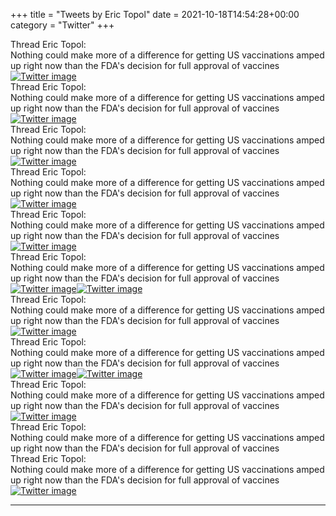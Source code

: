 +++
title = "Tweets by Eric Topol" 
date = 2021-10-18T14:54:28+00:00
category = "Twitter"
+++
<div class="tweet"> 
<div class="profile"> 
Thread Eric Topol: 
</div> 
<div class="tweet-content">Nothing could make more of a difference for getting US vaccinations amped up right now than the FDA's decision for full approval of vaccines</div></div><a href="FB_WHkOVgAA5Jkt.jpg"  ><img src="FB_WHkOVgAA5Jkt.jpg" alt="Twitter image" ></img></a><div class="tweet"> 
<div class="profile"> 
Thread Eric Topol: 
</div> 
<div class="tweet-content">Nothing could make more of a difference for getting US vaccinations amped up right now than the FDA's decision for full approval of vaccines</div></div><a href="FB_p7JRVkAUkVGK.jpg"  ><img src="FB_p7JRVkAUkVGK.jpg" alt="Twitter image" ></img></a><div class="tweet"> 
<div class="profile"> 
Thread Eric Topol: 
</div> 
<div class="tweet-content">Nothing could make more of a difference for getting US vaccinations amped up right now than the FDA's decision for full approval of vaccines</div></div><a href="FCAKO3cUUAAx82R.jpg"  ><img src="FCAKO3cUUAAx82R.jpg" alt="Twitter image" ></img></a><div class="tweet"> 
<div class="profile"> 
Thread Eric Topol: 
</div> 
<div class="tweet-content">Nothing could make more of a difference for getting US vaccinations amped up right now than the FDA's decision for full approval of vaccines</div></div><a href="FCASUeJVcAE-1c-.jpg"  ><img src="FCASUeJVcAE-1c-.jpg" alt="Twitter image" ></img></a><div class="tweet"> 
<div class="profile"> 
Thread Eric Topol: 
</div> 
<div class="tweet-content">Nothing could make more of a difference for getting US vaccinations amped up right now than the FDA's decision for full approval of vaccines</div></div><a href="FCAgGd4VUAE6-5w.jpg"  ><img src="FCAgGd4VUAE6-5w.jpg" alt="Twitter image" ></img></a><div class="tweet"> 
<div class="profile"> 
Thread Eric Topol: 
</div> 
<div class="tweet-content">Nothing could make more of a difference for getting US vaccinations amped up right now than the FDA's decision for full approval of vaccines</div></div><a href="FCAs_xHVgAIj83x.jpg"  ><img src="FCAs_xHVgAIj83x.jpg" alt="Twitter image" ></img></a><a href="FCAtBZ7VEAYyxdu.jpg"  ><img src="FCAtBZ7VEAYyxdu.jpg" alt="Twitter image" ></img></a><div class="tweet"> 
<div class="profile"> 
Thread Eric Topol: 
</div> 
<div class="tweet-content">Nothing could make more of a difference for getting US vaccinations amped up right now than the FDA's decision for full approval of vaccines</div></div><a href="FCA8Zh7VQAMBkGH.jpg"  ><img src="FCA8Zh7VQAMBkGH.jpg" alt="Twitter image" ></img></a><div class="tweet"> 
<div class="profile"> 
Thread Eric Topol: 
</div> 
<div class="tweet-content">Nothing could make more of a difference for getting US vaccinations amped up right now than the FDA's decision for full approval of vaccines</div></div><a href="FCBAQiRVkAEIcyY.jpg"  ><img src="FCBAQiRVkAEIcyY.jpg" alt="Twitter image" ></img></a><a href="FCBATLXVEAEkJbQ.jpg"  ><img src="FCBATLXVEAEkJbQ.jpg" alt="Twitter image" ></img></a><div class="tweet"> 
<div class="profile"> 
Thread Eric Topol: 
</div> 
<div class="tweet-content">Nothing could make more of a difference for getting US vaccinations amped up right now than the FDA's decision for full approval of vaccines</div></div><a href="FCBCpOtUYAE-S4v.jpg"  ><img src="FCBCpOtUYAE-S4v.jpg" alt="Twitter image" ></img></a><div class="tweet"> 
<div class="profile"> 
Thread Eric Topol: 
</div> 
<div class="tweet-content">Nothing could make more of a difference for getting US vaccinations amped up right now than the FDA's decision for full approval of vaccines</div></div><div class="tweet"> 
<div class="profile"> 
Thread Eric Topol: 
</div> 
<div class="tweet-content">Nothing could make more of a difference for getting US vaccinations amped up right now than the FDA's decision for full approval of vaccines</div></div><a href="FCB4lRRUcAI8AIB.jpg"  ><img src="FCB4lRRUcAI8AIB.jpg" alt="Twitter image" ></img></a>

---